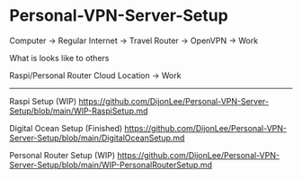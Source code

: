 # Personal-VPN-Server-Setup

Computer -> Regular Internet -> Travel Router -> OpenVPN -> Work

What is looks like to others

Raspi/Personal Router Cloud Location -> Work
____



Raspi Setup (WIP)
https://github.com/DijonLee/Personal-VPN-Server-Setup/blob/main/WIP-RaspiSetup.md


Digital Ocean Setup (Finished)
https://github.com/DijonLee/Personal-VPN-Server-Setup/blob/main/DigitalOceanSetup.md

Personal Router Setup (WIP)
https://github.com/DijonLee/Personal-VPN-Server-Setup/blob/main/WIP-PersonalRouterSetup.md
